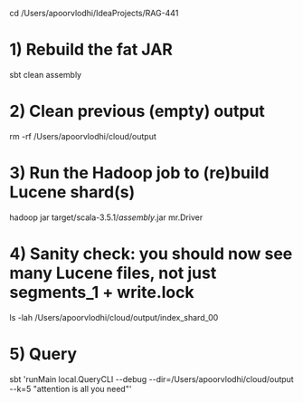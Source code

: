 cd /Users/apoorvlodhi/IdeaProjects/RAG-441

# 1) Rebuild the fat JAR
sbt clean assembly

# 2) Clean previous (empty) output
rm -rf /Users/apoorvlodhi/cloud/output

# 3) Run the Hadoop job to (re)build Lucene shard(s)
hadoop jar target/scala-3.5.1/*assembly*.jar mr.Driver

# 4) Sanity check: you should now see many Lucene files, not just segments_1 + write.lock
ls -lah /Users/apoorvlodhi/cloud/output/index_shard_00

# 5) Query
sbt 'runMain local.QueryCLI --debug --dir=/Users/apoorvlodhi/cloud/output --k=5 "attention is all you need"'
